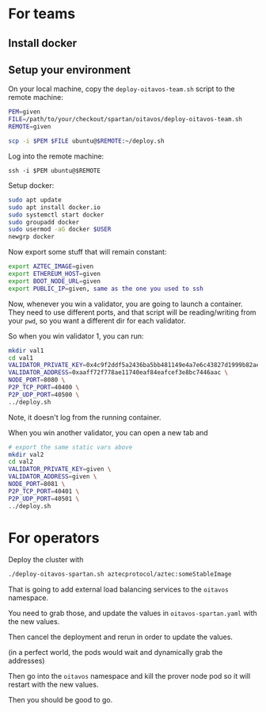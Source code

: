 # For teams

## Install docker


## Setup your environment

On your local machine, copy the `deploy-oitavos-team.sh` script to the remote machine:
```sh
PEM=given
FILE=/path/to/your/checkout/spartan/oitavos/deploy-oitavos-team.sh
REMOTE=given

scp -i $PEM $FILE ubuntu@$REMOTE:~/deploy.sh
```

Log into the remote machine:
```
ssh -i $PEM ubuntu@$REMOTE
```

Setup docker:

```sh
sudo apt update
sudo apt install docker.io
sudo systemctl start docker
sudo groupadd docker
sudo usermod -aG docker $USER
newgrp docker
```

Now export some stuff that will remain constant:

```sh
export AZTEC_IMAGE=given
export ETHEREUM_HOST=given
export BOOT_NODE_URL=given
export PUBLIC_IP=given, same as the one you used to ssh
```

Now, whenever you win a validator, you are going to launch a container.
They need to use different ports, and that script will be reading/writing from your `pwd`,
so you want a different dir for each validator.

So when you win validator 1, you can run:

```sh
mkdir val1
cd val1
VALIDATOR_PRIVATE_KEY=0x4c9f2ddf5a2436ba5bb481149e4a7e6c43827d1999b82ae7c66138a768c128cc \
VALIDATOR_ADDRESS=0xaaff72f778ae11740eaf84eafcef3e8bc7446aac \
NODE_PORT=8080 \
P2P_TCP_PORT=40400 \
P2P_UDP_PORT=40500 \
../deploy.sh
```

Note, it doesn't log from the running container.

When you win another validator, you can open a new tab and

```sh
# export the same static vars above
mkdir val2
cd val2
VALIDATOR_PRIVATE_KEY=given \
VALIDATOR_ADDRESS=given \
NODE_PORT=8081 \
P2P_TCP_PORT=40401 \
P2P_UDP_PORT=40501 \
../deploy.sh
```

# For operators

Deploy the cluster with
```sh
./deploy-oitavos-spartan.sh aztecprotocol/aztec:someStableImage
```

That is going to add external load balancing services to the `oitavos` namespace.

You need to grab those, and update the values in `oitavos-spartan.yaml` with the new values.

Then cancel the deployment and rerun in order to update the values.

(in a perfect world, the pods would wait and dynamically grab the addresses)

Then go into the `oitavos` namespace and kill the prover node pod so it will restart with the new values.

Then you should be good to go.


